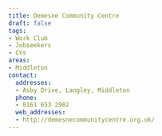 ```yaml
---
title: Demesne Community Centre
draft: false
tags:
- Work Club
- Jobseekers
- CVs
areas:
- Middleton
contact:
  addresses:
  - Asby Drive, Langley, Middleton
  phone:
  - 0161 653 2902
  web_addresses:
  - http://demesnecommunitycentre.org.uk/
---
```


